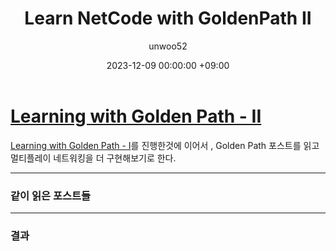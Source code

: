 ﻿---
title: Learn NetCode with GoldenPath II
author: unwoo52
date: 2023-12-09 00:00:00 +09:00
categories: [UnityMultiplayer, Multiplayer, NetCode]
tags: [UnityMultiplayer, Multiplayer, NetCode]
---

# [Learning with Golden Path - II](https://docs-multiplayer.unity3d.com/netcode/current/tutorials/goldenpath_series/goldenpath_two/#introducing-a-server-controlled-network-variable)

[Learning with Golden Path - I]()를 진행한것에 이어서 , Golden Path 포스트를 읽고 멀티플레이 네트워킹을 더 구현해보기로 한다.

---

### 같이 읽은 포스트들

---

### 결과


